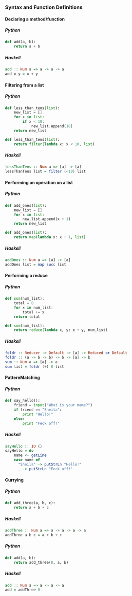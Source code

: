 ### Syntax and Function Definitions

#### Declaring a method/function

##### Python
``` python
def add(a, b):
    return a + b
```
##### Haskell
``` haskell
add :: Num a => a -> a -> a
add x y = x + y
```

#### Filtering from a list

##### Python
``` python
def less_than_tens(list):
    new_list = []
    for x in list:
        if x < 10:
            new_list.append(10)
    return new_list

def less_than_tens(list):
    return filter(lambda x: x < 10, list)
```
##### Haskell
``` haskell
lessThanTens :: Num a => [a] -> [a]
lessThanTens list = filter (<10) list
```

#### Performing an operation on a list

##### Python
``` python
def add_ones(list):
    new_list = []
    for x in list:
        new_list.append(x + 1)
    return new_list

def add_ones(list):
    return map(lambda x: x + 1, list)
```
##### Haskell
``` haskell
addOnes :: Num a => [a] -> [a]
addOnes list = map succ list
```

#### Performing a reduce

##### Python
``` python
def sum(num_list):
    total = 0
    for x in num_list:
        total += x
    return total

def sum(num_list):
    return reduce(lambda x, y: x + y, num_list)
```
##### Haskell
``` haskell
foldr :: Reducer -> Default -> [a] -> Reduced or Default
foldr :: (a -> b -> b) -> b -> [a] -> b
sum :: Num a => [a] -> a
sum list = foldr (+) 0 list  
```

#### PatternMatching

##### Python
``` python
def say_hello():
    friend = input("What is your name?")
    if friend == "Sheila":
        print "Hello!"
    else: 
        print "Feck off!"
```
##### Haskell
``` haskell
sayHello :: IO ()
sayHello = do
    name <- getLine
    case name of
      "Sheila" -> putStrLn "Hello!"
      _ -> putStrLn "Feck off!"
```

#### Currying

##### Python
``` python
def add_three(a, b, c):
    return a + b + c
```
##### Haskell
``` haskell
addThree :: Num a => a -> a -> a -> a 
addThree a b c = a + b + c
```
##### Python
``` python
def add(a, b):
    return add_three(0, a, b)
```
##### Haskell
``` haskell
add :: Num a => a -> a -> a
add = addThree 0
```
